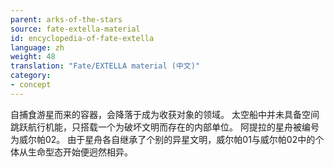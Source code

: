 ```yaml
---
parent: arks-of-the-stars
source: fate-extella-material
id: encyclopedia-of-fate-extella
language: zh
weight: 48
translation: "Fate/EXTELLA material (中文)"
category:
- concept
---
```


自捕食游星而来的容器，会降落于成为收获对象的领域。
太空船中并未具备空间跳跃航行机能，只搭载一个为破坏文明而存在的内部单位。
阿提拉的星舟被编号为威尔帕02。
由于星舟各自继承了个别的异星文明，威尔帕01与威尔帕02中的个体从生命型态开始便迥然相异。
